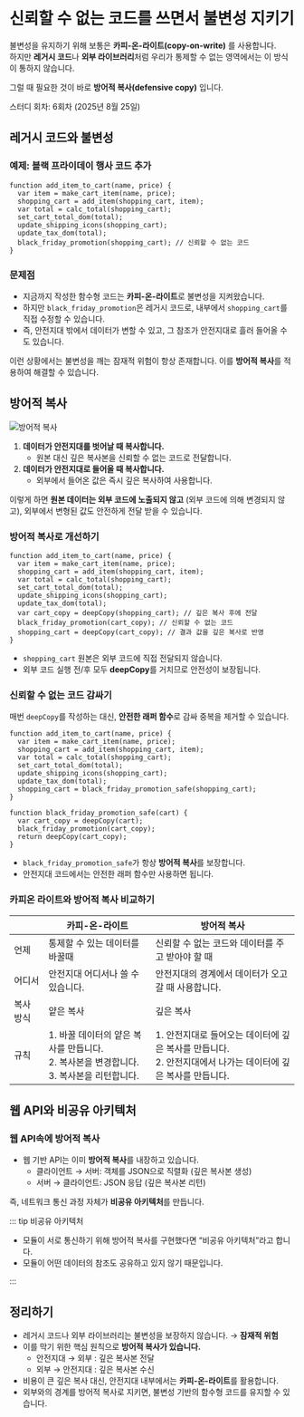 # 신뢰할 수 없는 코드를 쓰면서 불변성 지키기

불변성을 유지하기 위해 보통은 **카피-온-라이트(copy-on-write)** 를 사용합니다.<br/>
하지만 **레거시 코드**나 **외부 라이브러리**처럼 우리가 통제할 수 없는 영역에서는 이 방식이 통하지 않습니다.

그럴 때 필요한 것이 바로 **방어적 복사(defensive copy)** 입니다.

<span class="study-date"> 스터디 회차: 6회차 (2025년 8월 25일)</span>

## 레거시 코드와 불변성

### 예제: 블랙 프라이데이 행사 코드 추가

```tsx{8}
function add_item_to_cart(name, price) {
  var item = make_cart_item(name, price);
  shopping_cart = add_item(shopping_cart, item);
  var total = calc_total(shopping_cart);
  set_cart_total_dom(total);
  update_shipping_icons(shopping_cart);
  update_tax_dom(total);
  black_friday_promotion(shopping_cart); // 신뢰할 수 없는 코드
}
```

### 문제점

- 지금까지 작성한 함수형 코드는 **카피-온-라이트**로 불변성을 지켜왔습니다.
- 하지만 `black_friday_promotion`은 레거시 코드로, 내부에서 `shopping_cart`를 직접 수정할 수 있습니다.
- 즉, 안전지대 밖에서 데이터가 변할 수 있고, 그 참조가 안전지대로 흘러 들어올 수도 있습니다.

이런 상황에서는 불변성을 깨는 잠재적 위험이 항상 존재합니다. 이를 **방어적 복사**를 적용하여 해결할 수 있습니다.

## 방어적 복사

![방어적 복사](/images/7-1.webp)

1. **데이터가 안전지대를 벗어날 때 복사합니다.**
   - 원본 대신 깊은 복사본을 신뢰할 수 없는 코드로 전달합니다.
2. **데이터가 안전지대로 들어올 때 복사합니다.**
   - 외부에서 들어온 값은 즉시 깊은 복사하여 사용합니다.

이렇게 하면 **원본 데이터는 외부 코드에 노출되지 않고** (외부 코드에 의해 변경되지 않고), 외부에서 변형된 값도 안전하게 전달 받을 수 있습니다.

### 방어적 복사로 개선하기

```tsx{8-10}
function add_item_to_cart(name, price) {
  var item = make_cart_item(name, price);
  shopping_cart = add_item(shopping_cart, item);
  var total = calc_total(shopping_cart);
  set_cart_total_dom(total);
  update_shipping_icons(shopping_cart);
  update_tax_dom(total);
  var cart_copy = deepCopy(shopping_cart); // 깊은 복사 후에 전달
  black_friday_promotion(cart_copy); // 신뢰할 수 없는 코드
  shopping_cart = deepCopy(cart_copy); // 결과 값을 깊은 복사로 반영
}
```

- `shopping_cart` 원본은 외부 코드에 직접 전달되지 않습니다.
- 외부 코드 실행 전/후 모두 **deepCopy**를 거치므로 안전성이 보장됩니다.

### 신뢰할 수 없는 코드 감싸기

매번 `deepCopy`를 작성하는 대신, **안전한 래퍼 함수**로 감싸 중복을 제거할 수 있습니다.

```tsx{8,11-15}
function add_item_to_cart(name, price) {
  var item = make_cart_item(name, price);
  shopping_cart = add_item(shopping_cart, item);
  var total = calc_total(shopping_cart);
  set_cart_total_dom(total);
  update_shipping_icons(shopping_cart);
  update_tax_dom(total);
  shopping_cart = black_friday_promotion_safe(shopping_cart);
}

function black_friday_promotion_safe(cart) {
  var cart_copy = deepCopy(cart);
  black_friday_promotion(cart_copy);
  return deepCopy(cart_copy);
}
```

- `black_friday_promotion_safe`가 항상 **방어적 복사**를 보장합니다.
- 안전지대 코드에서는 안전한 래퍼 함수만 사용하면 됩니다.

### 카피온 라이트와 방어적 복사 비교하기

|           | 카피-온-라이트                                                                                     | 방어적 복사                                                                                                      |
| --------- | -------------------------------------------------------------------------------------------------- | ---------------------------------------------------------------------------------------------------------------- |
| 언제      | 통제할 수 있는 데이터를 바꿀때                                                                     | 신뢰할 수 없는 코드와 데이터를 주고 받아야 할 때                                                                 |
| 어디서    | 안전지대 어디서나 쓸 수 있습니다.                                                                  | 안전지대의 경계에서 데이터가 오고 갈 때 사용합니다.                                                              |
| 복사 방식 | 얕은 복사                                                                                          | 깊은 복사                                                                                                        |
| 규칙      | 1. 바꿀 데이터의 얕은 복사를 만듭니다. <br/> 2. 복사본을 변경합니다. <br/> 3. 복사본을 리턴합니다. | 1. 안전지대로 들어오는 데이터에 깊은 복사를 만듭니다. <br/>2. 안전지대에서 나가는 데이터에 깊은 복사를 만듭니다. |

## 웹 API와 비공유 아키텍처

### 웹 API속에 방어적 복사

- 웹 기반 API는 이미 **방어적 복사**를 내장하고 있습니다.
  - 클라이언트 → 서버: 객체를 JSON으로 직렬화 (깊은 복사본 생성)
  - 서버 → 클라이언트: JSON 응답 (깊은 복사본 리턴)

즉, 네트워크 통신 과정 자체가 **비공유 아키텍처**를 만듭니다.

::: tip 비공유 아키텍처

- 모듈이 서로 통신하기 위해 방어적 복사를 구현했다면 “비공유 아키텍처”라고 합니다.
- 모듈이 어떤 데이터의 참조도 공유하고 있지 않기 때문입니다.

:::

## 정리하기

- 레거시 코드나 외부 라이브러리는 불변성을 보장하지 않습니다. → **잠재적 위험**
- 이를 막기 위한 핵심 원칙으로 **방어적 복사가 있습니다.**
  - 안전지대 → 외부 : 깊은 복사본 전달
  - 외부 → 안전지대 : 깊은 복사본 수신
- 비용이 큰 깊은 복사 대신, 안전지대 내부에서는 **카피-온-라이트**를 활용합니다.
- 외부와의 경계를 방어적 복사로 지키면, 불변성 기반의 함수형 코드를 유지할 수 있습니다.
